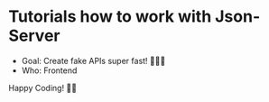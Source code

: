 # Tutorials how to work with Json-Server

- Goal: Create fake APIs super fast! 🧑🏻‍🚀
- Who: Frontend

Happy Coding! 🥳😝

